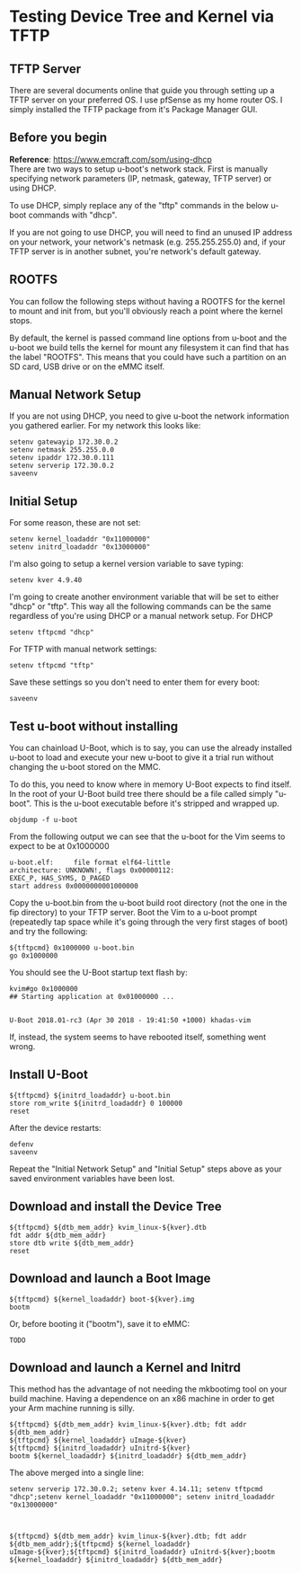 # Testing Device Tree and Kernel via TFTP
## TFTP Server
There are several documents online that guide you through setting up a TFTP
server on your preferred OS.  I use pfSense as my home router OS.  I simply
installed the TFTP package from it's Package Manager GUI.

## Before you begin
**Reference**: https://www.emcraft.com/som/using-dhcp<br/>
There are two ways to setup u-boot's network stack.  First is manually
specifying network parameters (IP, netmask, gateway, TFTP server) or using DHCP.

To use DHCP, simply replace any of the "tftp" commands in the below u-boot
commands with "dhcp".

If you are not going to use DHCP, you will need to find an unused IP address on
your network, your network's netmask (e.g. 255.255.255.0) and, if your TFTP
server is in another subnet, you're network's default gateway.

## ROOTFS
You can follow the following steps without having a ROOTFS for the kernel to
mount and init from, but you'll obviously reach a point where the kernel stops.

By default, the kernel is passed command line options from u-boot and the u-boot
we build tells the kernel for mount any filesystem it can find that has the
label "ROOTFS".  This means that you could have such a partition on an SD card,
USB drive or on the eMMC itself.

## Manual Network Setup
If you are not using DHCP, you need to give u-boot the network information you
gathered earlier.  For my network this looks like:
```
setenv gatewayip 172.30.0.2
setenv netmask 255.255.0.0
setenv ipaddr 172.30.0.111
setenv serverip 172.30.0.2
saveenv
```

## Initial Setup
For some reason, these are not set:
```
setenv kernel_loadaddr "0x11000000"
setenv initrd_loadaddr "0x13000000"
```

I'm also going to setup a kernel version variable to save typing:
```
setenv kver 4.9.40
```

I'm going to create another environment variable that will be set to either
"dhcp" or "tftp".  This way all the following commands can be the same
regardless of you're using DHCP or a manual network setup.
For DHCP
```
setenv tftpcmd "dhcp"
```

For TFTP with manual network settings:
```
setenv tftpcmd "tftp"
```

Save these settings so you don't need to enter them for every boot:
```
saveenv
```

## Test u-boot without installing
You can chainload U-Boot, which is to say, you can use the already installed
u-boot to load and execute your new u-boot to give it a trial run without
changing the u-boot stored on the MMC.

To do this, you need to know where in memory U-Boot expects to find itself.  In
the root of your U-Boot build tree there should be a file called simply
"u-boot".  This is the u-boot executable before it's stripped and wrapped up.
```
objdump -f u-boot
```

From the following output we can see that the u-boot for the Vim seems to expect
to be at 0x1000000
```
u-boot.elf:     file format elf64-little
architecture: UNKNOWN!, flags 0x00000112:
EXEC_P, HAS_SYMS, D_PAGED
start address 0x0000000001000000
```

Copy the u-boot.bin from the u-boot build root directory (not the one in the fip
directory) to your TFTP server.  Boot the Vim to a u-boot prompt (repeatedly tap
space while it's going through the very first stages of boot) and try the
following:
```
${tftpcmd} 0x1000000 u-boot.bin
go 0x1000000
```

You should see the U-Boot startup text flash by:
```
kvim#go 0x1000000
## Starting application at 0x01000000 ...


U-Boot 2018.01-rc3 (Apr 30 2018 - 19:41:50 +1000) khadas-vim
```

If, instead, the system seems to have rebooted itself, something went wrong.

## Install U-Boot
```
${tftpcmd} ${initrd_loadaddr} u-boot.bin
store rom_write ${initrd_loadaddr} 0 100000
reset
```
After the device restarts:
```
defenv
saveenv
```
Repeat the "Initial Network Setup" and "Initial Setup" steps above as your saved
environment variables have been lost.

## Download and install the Device Tree
```
${tftpcmd} ${dtb_mem_addr} kvim_linux-${kver}.dtb
fdt addr ${dtb_mem_addr}
store dtb write ${dtb_mem_addr}
reset
```

## Download and launch a Boot Image
```
${tftpcmd} ${kernel_loadaddr} boot-${kver}.img
bootm
```

Or, before booting it ("bootm"), save it to eMMC:
```
TODO
```

## Download and launch a Kernel and Initrd
This method has the advantage of not needing the mkbootimg tool on your build
machine.  Having a dependence on an x86 machine in order to get your Arm machine
running is silly.
```
${tftpcmd} ${dtb_mem_addr} kvim_linux-${kver}.dtb; fdt addr ${dtb_mem_addr}
${tftpcmd} ${kernel_loadaddr} uImage-${kver}
${tftpcmd} ${initrd_loadaddr} uInitrd-${kver}
bootm ${kernel_loadaddr} ${initrd_loadaddr} ${dtb_mem_addr}
```

The above merged into a single line:
```
setenv serverip 172.30.0.2; setenv kver 4.14.11; setenv tftpcmd "dhcp";setenv kernel_loadaddr "0x11000000"; setenv initrd_loadaddr "0x13000000"



${tftpcmd} ${dtb_mem_addr} kvim_linux-${kver}.dtb; fdt addr ${dtb_mem_addr};${tftpcmd} ${kernel_loadaddr} uImage-${kver};${tftpcmd} ${initrd_loadaddr} uInitrd-${kver};bootm ${kernel_loadaddr} ${initrd_loadaddr} ${dtb_mem_addr}
```
